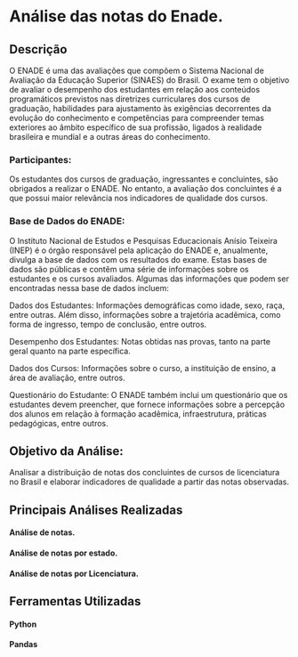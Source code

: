 # Análise das notas do Enade.
## Descrição
O ENADE é uma das avaliações que compõem o Sistema Nacional de Avaliação da Educação Superior (SINAES) do Brasil. O exame tem o objetivo de avaliar o desempenho dos estudantes em relação aos conteúdos programáticos previstos nas diretrizes curriculares dos cursos de graduação, habilidades para ajustamento às exigências decorrentes da evolução do conhecimento e competências para compreender temas exteriores ao âmbito específico de sua profissão, ligados à realidade brasileira e mundial e a outras áreas do conhecimento.

### Participantes:
Os estudantes dos cursos de graduação, ingressantes e concluintes, são obrigados a realizar o ENADE. No entanto, a avaliação dos concluintes é a que possui maior relevância nos indicadores de qualidade dos cursos.

### Base de Dados do ENADE:

O Instituto Nacional de Estudos e Pesquisas Educacionais Anísio Teixeira (INEP) é o órgão responsável pela aplicação do ENADE e, anualmente, divulga a base de dados com os resultados do exame. Estas bases de dados são públicas e contêm uma série de informações sobre os estudantes e os cursos avaliados. Algumas das informações que podem ser encontradas nessa base de dados incluem:

Dados dos Estudantes: Informações demográficas como idade, sexo, raça, entre outras. Além disso, informações sobre a trajetória acadêmica, como forma de ingresso, tempo de conclusão, entre outros.

Desempenho dos Estudantes: Notas obtidas nas provas, tanto na parte geral quanto na parte específica.

Dados dos Cursos: Informações sobre o curso, a instituição de ensino, a área de avaliação, entre outros.

Questionário do Estudante: O ENADE também inclui um questionário que os estudantes devem preencher, que fornece informações sobre a percepção dos alunos em relação à formação acadêmica, infraestrutura, práticas pedagógicas, entre outros.


## Objetivo da Análise:
Analisar a distribuição de notas dos concluintes de cursos de licenciatura no Brasil e elaborar indicadores de qualidade a partir das notas observadas.

## Principais Análises Realizadas
#### Análise de notas.
#### Análise de notas por estado.
#### Análise de notas por Licenciatura.

## Ferramentas Utilizadas
#### Python
#### Pandas
